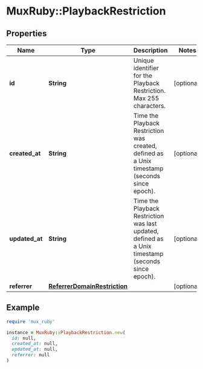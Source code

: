# MuxRuby::PlaybackRestriction

## Properties

| Name | Type | Description | Notes |
| ---- | ---- | ----------- | ----- |
| **id** | **String** | Unique identifier for the Playback Restriction. Max 255 characters. | [optional] |
| **created_at** | **String** | Time the Playback Restriction was created, defined as a Unix timestamp (seconds since epoch). | [optional] |
| **updated_at** | **String** | Time the Playback Restriction was last updated, defined as a Unix timestamp (seconds since epoch). | [optional] |
| **referrer** | [**ReferrerDomainRestriction**](ReferrerDomainRestriction.md) |  | [optional] |

## Example

```ruby
require 'mux_ruby'

instance = MuxRuby::PlaybackRestriction.new(
  id: null,
  created_at: null,
  updated_at: null,
  referrer: null
)
```

